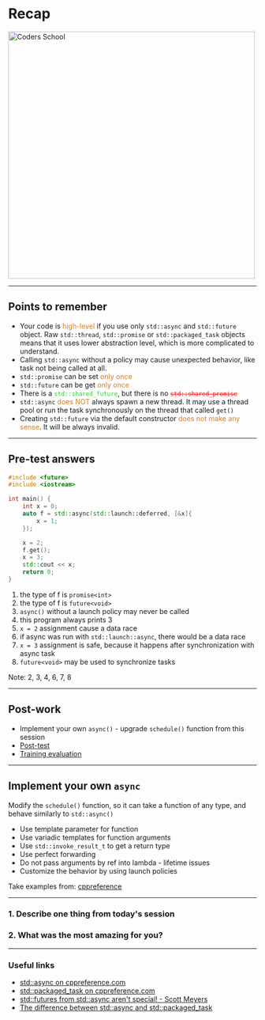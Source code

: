 <!-- .slide: data-background="#111111" -->

# Recap

<a href="https://coders.school">
    <img width="500" data-src="../coders_school_logo.png" alt="Coders School" class="plain">
</a>

___
<!-- .slide: style="font-size: .81em" -->

## Points to remember

* <!-- .element: class="fragment fade-in" --> Your code is <span style="color: #cf802a">high-level</span> if you use only <code>std::async</code> and <code>std::future</code> object. Raw <code>std::thread</code>, <code>std::promise</code> or <code>std::packaged_task</code> objects means that it uses lower abstraction level, which is more complicated to understand.
* <!-- .element: class="fragment fade-in" --> Calling <code>std::async</code> without a policy may cause unexpected behavior, like task not being called at all.
* <!-- .element: class="fragment fade-in" --> <code>std::promise</code> can be set <span style="color: #cf802a">only once</span>
* <!-- .element: class="fragment fade-in" --> <code>std::future</code> can be get <span style="color: #cf802a">only once</span>
* <!-- .element: class="fragment fade-in" --> There is a <code style="color: limegreen">std::shared_future</code>, but there is no <code style="text-decoration: line-through; color: red">std::shared_promise</code>
* <!-- .element: class="fragment fade-in" --> <code>std::async</code> <span style="color: #cf802a">does NOT</span> always spawn a new thread. It may use a thread pool or run the task synchronously on the thread that called <code>get()</code>
* <!-- .element: class="fragment fade-in" --> Creating <code>std::future</code> via the default constructor <span style="color: #cf802a">does not make any sense</span>. It will be always invalid.

___

<!-- .slide: style="font-size: 0.7em" -->

## Pre-test answers

```cpp
#include <future>
#include <iostream>

int main() {
    int x = 0;
    auto f = std::async(std::launch::deferred, [&x]{
        x = 1;
    });

    x = 2;
    f.get();
    x = 3;
    std::cout << x;
    return 0;
}
```

1. <!-- .element: class="fragment highlight-red" --> the type of f is <code>promise&lt;int&gt;</code>
1. <!-- .element: class="fragment highlight-green" --> the type of f is <code>future&lt;void&gt;</code>
1. <!-- .element: class="fragment highlight-green" --> <code>async()</code> without a launch policy may never be called
1. <!-- .element: class="fragment highlight-green" --> this program always prints 3
1. <!-- .element: class="fragment highlight-red" -->  <code>x = 2</code> assignment cause a data race
1. <!-- .element: class="fragment highlight-green" --> if async was run with <code>std::launch::async</code>, there would be a data race
1. <!-- .element: class="fragment highlight-green" --> <code>x = 3</code> assignment is safe, because it happens after synchronization with async task
1. <!-- .element: class="fragment highlight-green" --> <code>future&lt;void&gt;</code> may be used to synchronize tasks

Note: 2, 3, 4, 6, 7, 8

___

## Post-work

* Implement your own `async()` - upgrade `schedule()` function from this session
* [Post-test](https://forms.gle/tF9a3Q2gATwnUmWU8)
* [Training evaluation](https://forms.gle/ADXRttpAaZgW8KwM6)

___

## Implement your own `async`

Modify the <code>schedule()</code> function, so it can take a function of any type, and behave similarly to <code>std::async()</code>

* Use template parameter for function
* Use variadic templates for function arguments
* Use <code>std::invoke_result_t</code> to get a return type
* Use perfect forwarding
* Do not pass arguments by ref into lambda - lifetime issues
* Customize the behavior by using launch policies

Take examples from: <a href="https://en.cppreference.com/w/cpp/thread/async">cppreference</a>

___

### 1. Describe one thing from today's session

### 2. What was the most amazing for you?

___

### Useful links

* <!-- .element: class="fragment fade-in" --> <a href="https://en.cppreference.com/w/cpp/thread/async">std::async on cppreference.com</a>
* <!-- .element: class="fragment fade-in" --> <a href="https://en.cppreference.com/w/cpp/thread/packaged_task">std::packaged_task on cppreference.com</a>
* <!-- .element: class="fragment fade-in" --> <a href="http://scottmeyers.blogspot.com/2013/03/stdfutures-from-stdasync-arent-special.html">std::futures from std::async aren't special! - Scott Meyers</a>
* <!-- .element: class="fragment fade-in" --> <a href=https://stackoverflow.com/questions/18143661/what-is-the-difference-between-packaged-task-and-async">The difference between std::async and std::packaged_task</a>
